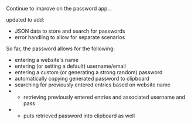 Continue to improve on the password app...

updated to add:
- JSON data to store and search for passwords
- error handling to allow for separate scenarios

So far, the password allows for the following:
- entering a website's name
- entering (or setting a default) username/email
- entering a custom (or generating a strong random) password
- automatically copying generated password to clipboard
- searching for previously entered entries based on website name
-   - retrieving previously entered entries and associated username and pass
-   - puts retrieved password into clipboard as well
